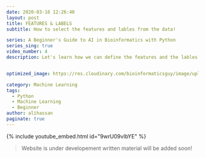 ```yaml
---
date: 2020-03-16 12:26:40
layout: post
title: FEATURES & LABELS
subtitle: How to select the features and lables from the data!

series: A Beginner's Guide to AI in Bioinformatics with Python
series_sing: true
video_number: 4
description: Let's learn how we can define the features and the lables from our data.


optimized_image: https://res.cloudinary.com/bioinformaticsguy/image/upload/c_scale,h_380/v1596696392/Machine%20Learning%20For%20Bioinformatics/MLINBINF-004.png

category: Machine Learning
tags:
  - Python
  - Machine Learning
  - Beginner
author: alihassan
paginate: true
---
```


{% include youtube_embed.html id="9wrU09vIbYE" %}

> Website is under developement written material will be added soon!

<!-- 
 hi guys
bye informatics guy here and welcome to
another video of the series machine
learning in Bantam Attucks in this video
we will be talking about defining the
features and the label so what are
features and what are labels so let me
try to explain it with an example from
your daily life if you ever get flu you
see that you have a running nose you
also get sore throat and sometimes your
temperature is also higher than the
normal body temperature these three are
the descriptive attributes so if you see
these three attributes you can easily
predict that you are going to get flu
really soon by the same token in the
data there are a few descriptive
attributes and there is one thing that
we are trying to predict so let's get
started it totally depends upon us but
we are what we want to predict
we can protect any column from this but
since we are doing the binary
classification we will choose a column
in which there are only two different
values and that is this class column so
the class is going to be the Labour
let's see what are going to be your
features so you can see that these nine
columns have different values and they
are defining the weather our class is
going to be benign or malignant so we
can simply choose these nine columns as
our features and the last column of
class as our labels let's start adding
our code taken and mostly works with the
numpy array so we have to import the
numpy library and if you have watched my
first video you already have installed
all the required libraries that are
needed for the series so import as NP
now in machine learning the features are
mostly represented by a capital X
capital X will be and P dot array and we
already know that in the features the
class label is not going to be included
so we have to drop the class level and
the axis is going to be one all right
let's print ax and see how it looks
Oh what is the problem Oh axis supposed
to be capital so this is our X it is not
going to make any sense because now it's
my array but we can see that the class
labor is not here next is we have to
define the labor in machine learning the
labels are mostly defined by the small Y
so Y is NP dot R a so we only have to
select the class column here we can
print Y and see how it looks so you can
see that these are all the ones and
zeros that are that are present in our
class so that's all for this video the
next video is going to be really
interesting in the next video we will be
training and testing the models so do
subscribe if you haven't already thank
you very much for watching and I will
see you around in the next video 

 -->
